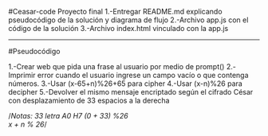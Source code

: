 ﻿#Ceasar-code
Proyecto final
1.-Entregar README.md explicando pseudocódigo de la solución y diagrama de flujo
2.-Archivo app.js con el código de la solución
3.-Archivo index.html vinculado con la app.js

-------------
#Pseudocódigo

1.-Crear web que pida una frase al usuario por medio de prompt()
2.-Imprimir error cuando el usuario ingrese un campo vacío o que contenga números.
3.-Usar (x-65+n)%26+65 para cipher
4.-Usar (x-n)%26 para decipher
5.-Devolver el mismo mensaje encriptado según el cifrado César con desplazamiento de 33 espacios a la derecha





 /*Notas: 33 letra A0 H7
(0 + 33) %26  
 x + n % 26*/
